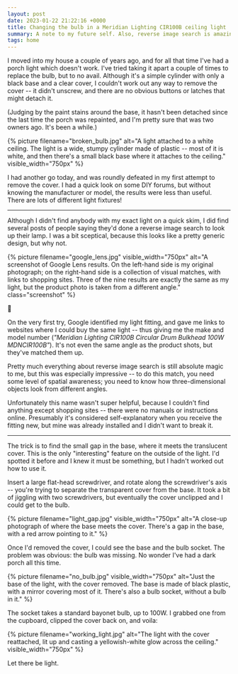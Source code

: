 ```yaml
---
layout: post
date: 2023-01-22 21:22:16 +0000
title: Changing the bulb in a Meridian Lighting CIR100B ceiling light
summary: A note to my future self. Also, reverse image search is amazing.
tags: home
---
```


I moved into my house a couple of years ago, and for all that time I've had a porch light which doesn't work.
I've tried taking it apart a couple of times to replace the bulb, but to no avail.
Although it's a simple cylinder with only a black base and a clear cover, I couldn't work out any way to remove the cover -- it didn't unscrew, and there are no obvious buttons or latches that might detach it.

(Judging by the paint stains around the base, it hasn't been detached since the last time the porch was repainted, and I'm pretty sure that was two owners ago.
It's been a while.)

{%
  picture
  filename="broken_bulb.jpg"
  alt="A light attached to a white ceiling. The light is a wide, stumpy cylinder made of plastic -- most of it is white, and then there's a small black base where it attaches to the ceiling."
  visible_width="750px"
%}

I had another go today, and was roundly defeated in my first attempt to remove the cover.
I had a quick look on some DIY forums, but without knowing the manufacturer or model, the results were less than useful.
There are lots of different light fixtures!

---

Although I didn't find anybody with my exact light on a quick skim, I did find several posts of people saying they'd done a reverse image search to look up their lamp.
I was a bit sceptical, because this looks like a pretty generic design, but why not.

{%
  picture
  filename="google_lens.jpg"
  visible_width="750px"
  alt="A screenshot of Google Lens results. On the left-hand side is my original photograph; on the right-hand side is a collection of visual matches, with links to shopping sites. Three of the nine results are exactly the same as my light, but the product photo is taken from a different angle."
  class="screenshot"
%}

🤯

On the very first try, Google identified my light fitting, and gave me links to websites where I could buy the same light -- thus giving me the make and model number (*"Meridian Lighting CIR100B Circular Drum Bulkhead 100W MDNCIR100B"*).
It's not even the same angle as the product shots, but they've matched them up.

Pretty much everything about reverse image search is still absolute magic to me, but this was especially impressive -- to do this match, you need some level of spatial awareness; you need to know how three-dimensional objects look from different angles.

Unfortunately this name wasn't super helpful, because I couldn't find anything except shopping sites -- there were no manuals or instructions online.
Presumably it's considered self-explanatory when you receive the fitting new, but mine was already installed and I didn't want to break it.

---

The trick is to find the small gap in the base, where it meets the translucent cover.
This is the only "interesting" feature on the outside of the light.
I'd spotted it before and I knew it must be something, but I hadn't worked out how to use it.

Insert a large flat-head screwdriver, and rotate along the screwdriver's axis -- you're trying to separate the transparent cover from the base.
It took a bit of jiggling with two screwdrivers, but eventually the cover unclipped and I could get to the bulb.

{%
  picture
  filename="light_gap.jpg"
  visible_width="750px"
  alt="A close-up photograph of where the base meets the cover. There's a gap in the base, with a red arrow pointing to it."
%}

Once I'd removed the cover, I could see the base and the bulb socket.
The problem was obvious: the bulb was missing.
No wonder I've had a dark porch all this time.

{%
  picture
  filename="no_bulb.jpg"
  visible_width="750px"
  alt="Just the base of the light, with the cover removed. The base is made of black plastic, with a mirror covering most of it. There's also a bulb socket, without a bulb in it."
%}

The socket takes a standard bayonet bulb, up to 100W.
I grabbed one from the cupboard, clipped the cover back on, and voila:

{%
  picture
  filename="working_light.jpg"
  alt="The light with the cover reattached, lit up and casting a yellowish-white glow across the ceiling."
  visible_width="750px"
%}

Let there be light.
